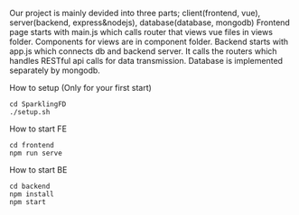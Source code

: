 Our project is mainly devided into three parts; client(frontend, vue), server(backend, express&nodejs), database(database, mongodb)
Frontend page starts with main.js which calls router that views vue files in views folder. Components for views are in component folder.
Backend starts with app.js which connects db and backend server. It calls the routers which handles RESTful api calls for data transmission.
Database is implemented separately by mongodb.

How to setup (Only for your first start)
```
cd SparklingFD
./setup.sh
```
How to start FE
```
cd frontend
npm run serve
```
How to start BE
```
cd backend 
npm install 
npm start
```

